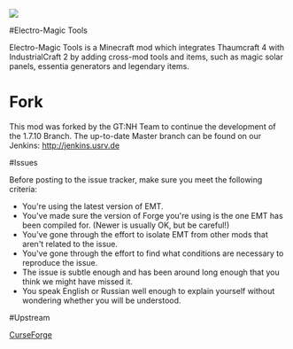 ![](/src/main/resources/logo.png?raw=true)

#Electro-Magic Tools

Electro-Magic Tools is a Minecraft mod which integrates Thaumcraft 4 with IndustrialCraft 2 by adding cross-mod tools and items, such as magic solar panels, essentia generators and legendary items.


# Fork
This mod was forked by the GT:NH Team to continue the development of the 1.7.10 Branch.
The up-to-date Master branch can be found on our Jenkins:
http://jenkins.usrv.de

#Issues

Before posting to the issue tracker, make sure you meet the following criteria:

- You're using the latest version of EMT.
- You've made sure the version of Forge you're using is the one EMT has been compiled for. (Newer is usually OK, but be careful!)
- You've gone through the effort to isolate EMT from other mods that aren't related to the issue.
- You've gone through the effort to find what conditions are necessary to reproduce the issue.
- The issue is subtle enough and has been around long enough that you think we might have missed it.
- You speak English or Russian well enough to explain yourself without wondering whether you will be understood. 


#Upstream

[CurseForge](http://minecraft.curseforge.com/projects/electro-magic-tools)
